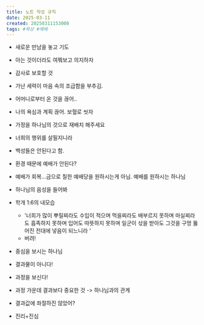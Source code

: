 ```yaml
---
title: 노트 작성 규칙
date: 2025-03-11
created: 20250311153000
tags: #묵상 #예배
---
```


* 새로운 만남을 놓고 기도
* 아는 것이더라도 여쭤보고 의지하자
* 감사로 보호할 것
* 가난 세력이 마음 속의 조급함을 부추김.
* 어머니로부터 온 것을 끊어..
* 나의 욕심과 계획 끊어. 보혈로 씻자
* 가정을 하나님의 것으로 재배치 해주세요

* 너희의 행위를 살필지니라
* 백성들은 안된다고 함.
* 환경 때문에 예배가 안된다?
* 예배가 회복...금으로 칠한 예배당을 원하시는게 아님. 예배를 원하시는 하나님
* 하나님의 음성을 들어봐
* 학개 1:6의 내모습
	* '너희가 많이 뿌릴찌라도 수입이 적으며 먹을찌라도 배부르지 못하며 마실찌라도 흡족하지 못하며 입어도 따뜻하지 못하며 일군이 삯을 받아도 그것을 구멍 뚫어진 전대에 넣음이 되느니라 '
	* 버려!
* 중심을 보시는 하나님
* 결과물이 아니다!
* 과정을 보신다!
* 과정 가운데 결과보다 중요한 것 -> 하나님과의 관계
* 결과값에 좌절하진 않았어?
* 진리+진심